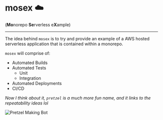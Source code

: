 # mosex ☁️
(**Mo**norepo **Se**rverless e**X**ample)

---

The idea behind `mosex` is to try and provide an example of a AWS hosted serverless application that is contained within a monorepo.

`mosex` will comprise of:

* Automated Builds
* Automated Tests
    * Unit
    * Integration
* Automated Deployments
* CI/CD

_Now I think about it, `pretzel` is a much more fun name, and it links to the repeatability ideas lol_

![Pretzel Making Bot](https://media.giphy.com/media/bwmYGtDbRCJyg/giphy-downsized.gif)
